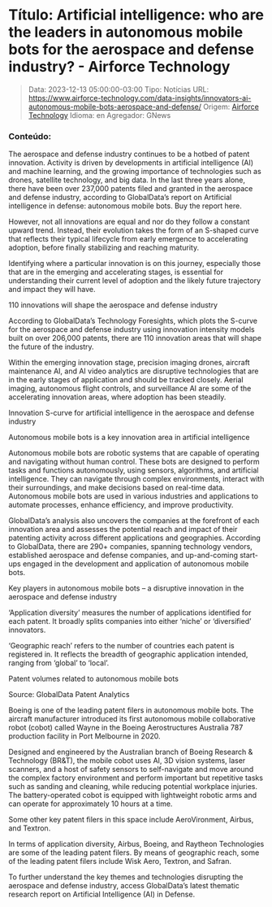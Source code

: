 # Título: Artificial intelligence: who are the leaders in autonomous mobile bots for the aerospace and defense industry? - Airforce Technology

>Data: 2023-12-13 05:00:00-03:00
>Tipo: Notícias
>URL: https://www.airforce-technology.com/data-insights/innovators-ai-autonomous-mobile-bots-aerospace-and-defense/
>Origem: [Airforce Technology](https://www.airforce-technology.com)
>Idioma: en
>Agregador: GNews

### Conteúdo:

The aerospace and defense industry continues to be a hotbed of patent innovation. Activity is driven by developments in artificial intelligence (AI) and machine learning, and the growing importance of technologies such as drones, satellite technology, and big data. In the last three years alone, there have been over 237,000 patents filed and granted in the aerospace and defense industry, according to GlobalData’s report on Artificial intelligence in defense: autonomous mobile bots. Buy the report here.

However, not all innovations are equal and nor do they follow a constant upward trend. Instead, their evolution takes the form of an S-shaped curve that reflects their typical lifecycle from early emergence to accelerating adoption, before finally stabilizing and reaching maturity.

Identifying where a particular innovation is on this journey, especially those that are in the emerging and accelerating stages, is essential for understanding their current level of adoption and the likely future trajectory and impact they will have.

110 innovations will shape the aerospace and defense industry

According to GlobalData’s Technology Foresights, which plots the S-curve for the aerospace and defense industry using innovation intensity models built on over 206,000 patents, there are 110 innovation areas that will shape the future of the industry.

Within the emerging innovation stage, precision imaging drones, aircraft maintenance AI, and AI video analytics are disruptive technologies that are in the early stages of application and should be tracked closely. Aerial imaging, autonomous flight controls, and surveillance AI are some of the accelerating innovation areas, where adoption has been steadily.

Innovation S-curve for artificial intelligence in the aerospace and defense industry

Autonomous mobile bots is a key innovation area in artificial intelligence

Autonomous mobile bots are robotic systems that are capable of operating and navigating without human control. These bots are designed to perform tasks and functions autonomously, using sensors, algorithms, and artificial intelligence. They can navigate through complex environments, interact with their surroundings, and make decisions based on real-time data. Autonomous mobile bots are used in various industries and applications to automate processes, enhance efficiency, and improve productivity.

GlobalData’s analysis also uncovers the companies at the forefront of each innovation area and assesses the potential reach and impact of their patenting activity across different applications and geographies. According to GlobalData, there are 290+ companies, spanning technology vendors, established aerospace and defense companies, and up-and-coming start-ups engaged in the development and application of autonomous mobile bots.

Key players in autonomous mobile bots – a disruptive innovation in the aerospace and defense industry

‘Application diversity’ measures the number of applications identified for each patent. It broadly splits companies into either ‘niche’ or ‘diversified’ innovators.

‘Geographic reach’ refers to the number of countries each patent is registered in. It reflects the breadth of geographic application intended, ranging from ‘global’ to ‘local’.

Patent volumes related to autonomous mobile bots

Source: GlobalData Patent Analytics

Boeing is one of the leading patent filers in autonomous mobile bots. The aircraft manufacturer introduced its first autonomous mobile collaborative robot (cobot) called Wayne in the Boeing Aerostructures Australia 787 production facility in Port Melbourne in 2020.

Designed and engineered by the Australian branch of Boeing Research & Technology (BR&T), the mobile cobot uses AI, 3D vision systems, laser scanners, and a host of safety sensors to self-navigate and move around the complex factory environment and perform important but repetitive tasks such as sanding and cleaning, while reducing potential workplace injuries. The battery-operated cobot is equipped with lightweight robotic arms and can operate for approximately 10 hours at a time.

Some other key patent filers in this space include AeroVironment, Airbus, and Textron.

In terms of application diversity, Airbus, Boeing, and Raytheon Technologies are some of the leading patent filers. By means of geographic reach, some of the leading patent filers include Wisk Aero, Textron, and Safran.

To further understand the key themes and technologies disrupting the aerospace and defense industry, access GlobalData’s latest thematic research report on Artificial Intelligence (AI) in Defense.

